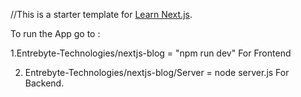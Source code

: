 //This is a starter template for [Learn Next.js](https://nextjs.org/learn).

To run the App go to :

1.Entrebyte-Technologies/nextjs-blog = "npm run dev" 
For Frontend 

2. Entrebyte-Technologies/nextjs-blog/Server = node server.js
For Backend.
